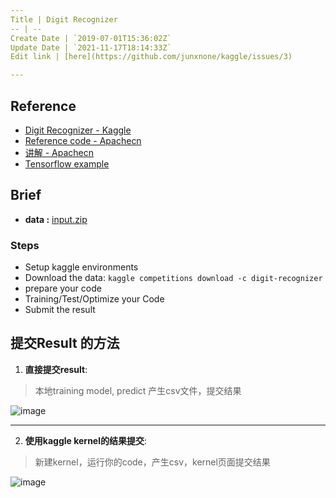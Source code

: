 ```yaml
---
Title | Digit Recognizer
-- | --
Create Date | `2019-07-01T15:36:02Z`
Update Date | `2021-11-17T18:14:33Z`
Edit link | [here](https://github.com/junxnone/kaggle/issues/3)

---
```

## Reference

- [Digit Recognizer - Kaggle](https://www.kaggle.com/c/digit-recognizer/overview)
- [Reference code - Apachecn](https://github.com/apachecn/kaggle/tree/master/src/python/getting-started/digit-recognizer)
- [讲解 - Apachecn](https://github.com/apachecn/kaggle/tree/master/competitions/getting-started/digit-recognizer)
- [Tensorflow example](https://github.com/tensorflow/examples/blob/94ee1cac7018aadbd1a1afa09505f4760528b0be/lite/examples/digit_classifier/ml/mnist_tflite.ipynb)


## Brief
- **data :** [input.zip](https://github.com/junxnone/Kaggle/files/3800104/input.zip)

### Steps
- Setup kaggle environments
- Download the data: `kaggle competitions download -c digit-recognizer`
- prepare your code
- Training/Test/Optimize your Code
- Submit the result

## 提交Result 的方法

1. **直接提交result**: 
> 本地training model, predict 产生csv文件，提交结果

![image](https://user-images.githubusercontent.com/2216970/61186204-2efa3c00-a695-11e9-8bf3-bf1279de7815.png)

---

2. **使用kaggle kernel的结果提交**: 
> 新建kernel，运行你的code，产生csv，kernel页面提交结果

![image](https://user-images.githubusercontent.com/2216970/61186234-7b457c00-a695-11e9-85cf-7008a1ac272d.png)

